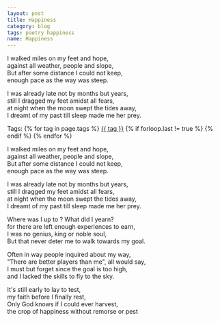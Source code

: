 ```yaml
---
layout: post
title: Happiness
category: blog
tags: poetry happiness
name: Happiness
---
```


<link rel="stylesheet" href="../css/styles.css.css" />


I walked miles on my feet and hope,  <br>
against all weather, people and slope, <br>
But after some distance I could not keep, <br>
enough pace as the way was steep.<br>

I was already late not by months but years, <br>
still I dragged my feet amidst all fears, <br>
at night when the moon swept the tides away, <br>
I dreamt of my past till sleep made me her prey. <br>
<!-- truncate_here -->

<p>Tags: {% for tag in page.tags %} <a class="mytag" href="/tag/{{ tag }}" title="View posts tagged with &quot;{{ tag }}&quot;">{{ tag }}</a>  {% if forloop.last != true %} {% endif %} {% endfor %} </p>

I walked miles on my feet and hope, <br>
against all weather, people and slope, <br>
But after some distance I could not keep, <br>
enough pace as the way was steep. <br>

I was already late not by months but years, <br>
still I dragged my feet amidst all fears, <br>
at night when the moon swept the tides away, <br>
I dreamt of my past till sleep made me her prey. <br>

Where was I up to ? What did I yearn? <br>
for there are left enough experiences to earn, <br>
I was no genius, king or noble soul, <br>
But that never deter me to walk towards my goal. <br>

Often in way people inquired about my way, <br>
"There are better players than me", all would say, <br>
I must but forget since the goal is too high, <br>
and I lacked the skills to fly to the sky. <br>

It's still early to lay to test, <br>
my faith before I finally rest, <br>
Only God knows if I could ever harvest, <br>
the crop of happiness without remorse or pest <br>
